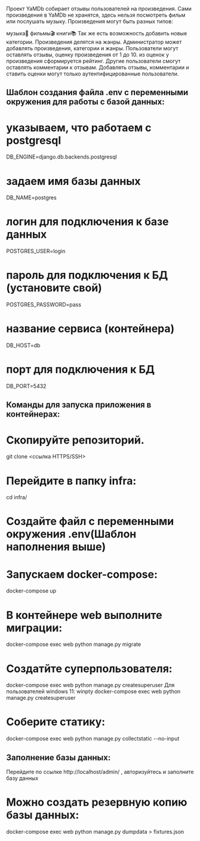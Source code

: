 Проект YaMDb собирает отзывы пользователей на произведения. Сами произведения в YaMDb не хранятся, здесь нельзя посмотреть фильм или послушать музыку. Произведения могут быть разных типов:

музыка🎼
фильмы🎬
книги📚
Так же есть возможность добавить новые категории. Произведения делятся на жанры. Администратор может добавлять произведения, категории и жанры. Пользователи могут оставлять отзывы, оценку произведения от 1 до 10. из оценок у произведения сформируется рейтинг. Другие пользователи смогут оставлять комментарии к отзывам. Добавлять отзывы, комментарии и ставить оценки могут только аутентифицированные пользователи.

## Шаблон создания файла .env с переменными окружения для работы с базой данных:
# указываем, что работаем с postgresql
DB_ENGINE=django.db.backends.postgresql 
# задаем имя базы данных
DB_NAME=postgres
# логин для подключения к базе данных
POSTGRES_USER=login
# пароль для подключения к БД (установите свой)
POSTGRES_PASSWORD=pass
# название сервиса (контейнера)
DB_HOST=db
# порт для подключения к БД
DB_PORT=5432

## Команды для запуска приложения в контейнерах:

# Скопируйте репозиторий.
git clone <ссылка HTTPS/SSH>
# Перейдите в папку infra:
cd  infra/
# Создайте файл с переменными окружения .env(Шаблон наполнения выше)
# Запускаем docker-compose:
docker-compose up
# В контейнере web выполните миграции:
docker-compose exec web python manage.py migrate
# Создатйте суперпользователя:
docker-compose exec web python manage.py createsuperuser
Для пользователей windows 11:
winpty docker-compose exec web python manage.py createsuperuser
# Соберите статику:
docker-compose exec web python manage.py collectstatic --no-input

## Заполнение базы данных:
Перейдите по ссылке http://localhost/admin/ , авторизуйтесь и заполните базу данных

# Можно создать резервную копию базы данных:
docker-compose exec web python manage.py dumpdata > fixtures.json 

